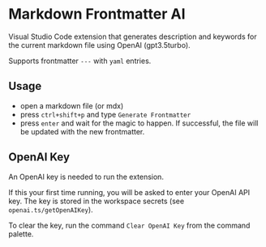 # Markdown Frontmatter AI

Visual Studio Code extension that generates description and keywords for the current markdown file
using OpenAI (gpt3.5turbo).

Supports frontmatter `---` with `yaml` entries.

## Usage

- open a markdown file (or mdx)
- press `ctrl+shift+p` and type `Generate Frontmatter`
- press `enter` and wait for the magic to happen. If successful, the file will be updated with the new frontmatter.

## OpenAI Key

An OpenAI key is needed to run the extension.

If this your first time running, you will be asked to enter your OpenAI API key. The key is stored in the workspace secrets (see `openai.ts/getOpenAIKey`).

To clear the key, run the command `Clear OpenAI Key` from the command palette.
